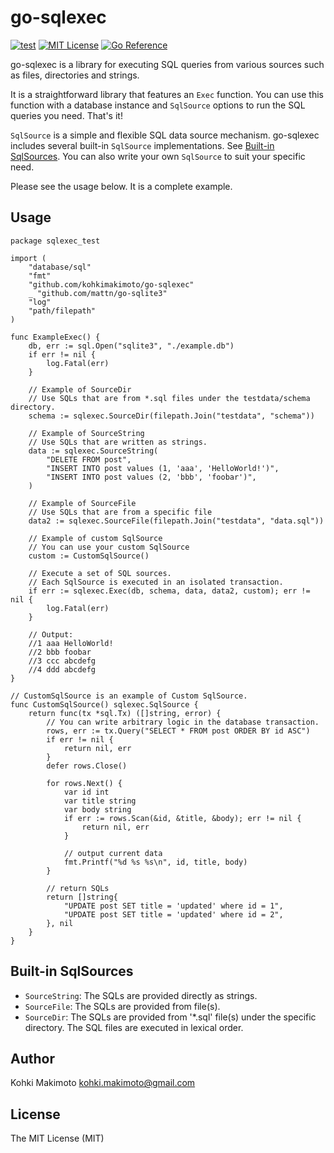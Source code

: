 # go-sqlexec

[![test](https://github.com/kohkimakimoto/go-sqlexec/actions/workflows/test.yml/badge.svg)](https://github.com/kohkimakimoto/go-sqlexec/actions/workflows/test.yml)
[![MIT License](https://img.shields.io/badge/license-MIT-blue.svg)](https://github.com/kohkimakimoto/go-sqlexec/blob/main/LICENSE)
[![Go Reference](https://pkg.go.dev/badge/github.com/kohkimakimoto/go-sqlexec.svg)](https://pkg.go.dev/github.com/kohkimakimoto/go-sqlexec)

go-sqlexec is a library for executing SQL queries from various sources such as files, directories and strings.

It is a straightforward library that features an `Exec` function. You can use this function with a database instance and `SqlSource` options to run the SQL queries you need. That's it!

`SqlSource` is a simple and flexible SQL data source mechanism. go-sqlexec includes several built-in `SqlSource` implementations. See [Built-in SqlSources](https://github.com/kohkimakimoto/go-sqlexec#built-in-sqlsources). You can also write your own `SqlSource` to suit your specific need.

Please see the usage below. It is a complete example.

## Usage

```golang
package sqlexec_test

import (
	"database/sql"
	"fmt"
	"github.com/kohkimakimoto/go-sqlexec"
	_ "github.com/mattn/go-sqlite3"
	"log"
	"path/filepath"
)

func ExampleExec() {
	db, err := sql.Open("sqlite3", "./example.db")
	if err != nil {
		log.Fatal(err)
	}

	// Example of SourceDir
	// Use SQLs that are from *.sql files under the testdata/schema directory.
	schema := sqlexec.SourceDir(filepath.Join("testdata", "schema"))

	// Example of SourceString
	// Use SQLs that are written as strings.
	data := sqlexec.SourceString(
		"DELETE FROM post",
		"INSERT INTO post values (1, 'aaa', 'HelloWorld!')",
		"INSERT INTO post values (2, 'bbb', 'foobar')",
	)

	// Example of SourceFile
	// Use SQLs that are from a specific file
	data2 := sqlexec.SourceFile(filepath.Join("testdata", "data.sql"))

	// Example of custom SqlSource
	// You can use your custom SqlSource
	custom := CustomSqlSource()

	// Execute a set of SQL sources.
	// Each SqlSource is executed in an isolated transaction.
	if err := sqlexec.Exec(db, schema, data, data2, custom); err != nil {
		log.Fatal(err)
	}

	// Output:
	//1 aaa HelloWorld!
	//2 bbb foobar
	//3 ccc abcdefg
	//4 ddd abcdefg
}

// CustomSqlSource is an example of Custom SqlSource.
func CustomSqlSource() sqlexec.SqlSource {
	return func(tx *sql.Tx) ([]string, error) {
		// You can write arbitrary logic in the database transaction.
		rows, err := tx.Query("SELECT * FROM post ORDER BY id ASC")
		if err != nil {
			return nil, err
		}
		defer rows.Close()

		for rows.Next() {
			var id int
			var title string
			var body string
			if err := rows.Scan(&id, &title, &body); err != nil {
				return nil, err
			}

			// output current data
			fmt.Printf("%d %s %s\n", id, title, body)
		}

		// return SQLs
		return []string{
			"UPDATE post SET title = 'updated' where id = 1",
			"UPDATE post SET title = 'updated' where id = 2",
		}, nil
	}
}
```

## Built-in SqlSources

- `SourceString`: The SQLs are provided directly as strings.
- `SourceFile`: The SQLs are provided from file(s).
- `SourceDir`: The SQLs are provided from '*.sql' file(s) under the specific directory. The SQL files are executed in lexical order.

## Author

Kohki Makimoto <kohki.makimoto@gmail.com>

## License

The MIT License (MIT)
